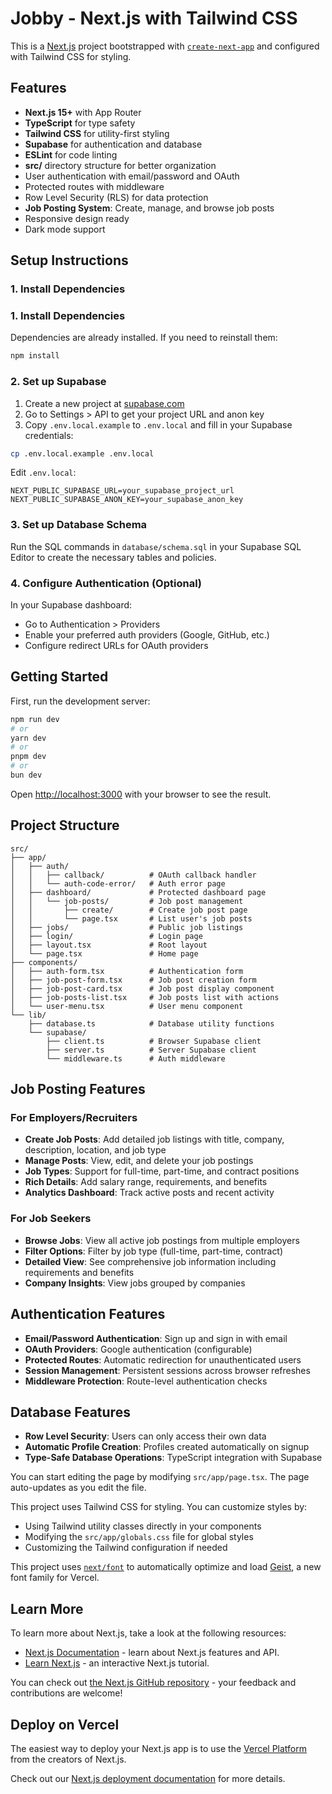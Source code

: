 # Jobby - Next.js with Tailwind CSS

This is a [Next.js](https://nextjs.org) project bootstrapped with [`create-next-app`](https://nextjs.org/docs/app/api-reference/cli/create-next-app) and configured with Tailwind CSS for styling.

## Features

- **Next.js 15+** with App Router
- **TypeScript** for type safety
- **Tailwind CSS** for utility-first styling
- **Supabase** for authentication and database
- **ESLint** for code linting
- **src/** directory structure for better organization
- User authentication with email/password and OAuth
- Protected routes with middleware
- Row Level Security (RLS) for data protection
- **Job Posting System**: Create, manage, and browse job posts
- Responsive design ready
- Dark mode support

## Setup Instructions

### 1. Install Dependencies

### 1. Install Dependencies

Dependencies are already installed. If you need to reinstall them:

```bash
npm install
```

### 2. Set up Supabase

1. Create a new project at [supabase.com](https://supabase.com)
2. Go to Settings > API to get your project URL and anon key
3. Copy `.env.local.example` to `.env.local` and fill in your Supabase credentials:

```bash
cp .env.local.example .env.local
```

Edit `.env.local`:
```env
NEXT_PUBLIC_SUPABASE_URL=your_supabase_project_url
NEXT_PUBLIC_SUPABASE_ANON_KEY=your_supabase_anon_key
```

### 3. Set up Database Schema

Run the SQL commands in `database/schema.sql` in your Supabase SQL Editor to create the necessary tables and policies.

### 4. Configure Authentication (Optional)

In your Supabase dashboard:
- Go to Authentication > Providers
- Enable your preferred auth providers (Google, GitHub, etc.)
- Configure redirect URLs for OAuth providers

## Getting Started

First, run the development server:

```bash
npm run dev
# or
yarn dev
# or
pnpm dev
# or
bun dev
```

Open [http://localhost:3000](http://localhost:3000) with your browser to see the result.

## Project Structure

```
src/
├── app/
│   ├── auth/
│   │   ├── callback/          # OAuth callback handler
│   │   └── auth-code-error/   # Auth error page
│   ├── dashboard/             # Protected dashboard page
│   │   └── job-posts/         # Job post management
│   │       ├── create/        # Create job post page
│   │       └── page.tsx       # List user's job posts
│   ├── jobs/                  # Public job listings
│   ├── login/                 # Login page
│   ├── layout.tsx             # Root layout
│   └── page.tsx               # Home page
├── components/
│   ├── auth-form.tsx          # Authentication form
│   ├── job-post-form.tsx      # Job post creation form
│   ├── job-post-card.tsx      # Job post display component
│   ├── job-posts-list.tsx     # Job posts list with actions
│   └── user-menu.tsx          # User menu component
└── lib/
    ├── database.ts            # Database utility functions
    └── supabase/
        ├── client.ts          # Browser Supabase client
        ├── server.ts          # Server Supabase client
        └── middleware.ts      # Auth middleware
```

## Job Posting Features

### For Employers/Recruiters
- **Create Job Posts**: Add detailed job listings with title, company, description, location, and job type
- **Manage Posts**: View, edit, and delete your job postings
- **Job Types**: Support for full-time, part-time, and contract positions
- **Rich Details**: Add salary range, requirements, and benefits
- **Analytics Dashboard**: Track active posts and recent activity

### For Job Seekers
- **Browse Jobs**: View all active job postings from multiple employers
- **Filter Options**: Filter by job type (full-time, part-time, contract)
- **Detailed View**: See comprehensive job information including requirements and benefits
- **Company Insights**: View jobs grouped by companies

## Authentication Features

- **Email/Password Authentication**: Sign up and sign in with email
- **OAuth Providers**: Google authentication (configurable)
- **Protected Routes**: Automatic redirection for unauthenticated users
- **Session Management**: Persistent sessions across browser refreshes
- **Middleware Protection**: Route-level authentication checks

## Database Features

- **Row Level Security**: Users can only access their own data
- **Automatic Profile Creation**: Profiles created automatically on signup
- **Type-Safe Database Operations**: TypeScript integration with Supabase

You can start editing the page by modifying `src/app/page.tsx`. The page auto-updates as you edit the file.

This project uses Tailwind CSS for styling. You can customize styles by:
- Using Tailwind utility classes directly in your components
- Modifying the `src/app/globals.css` file for global styles
- Customizing the Tailwind configuration if needed

This project uses [`next/font`](https://nextjs.org/docs/app/building-your-application/optimizing/fonts) to automatically optimize and load [Geist](https://vercel.com/font), a new font family for Vercel.

## Learn More

To learn more about Next.js, take a look at the following resources:

- [Next.js Documentation](https://nextjs.org/docs) - learn about Next.js features and API.
- [Learn Next.js](https://nextjs.org/learn) - an interactive Next.js tutorial.

You can check out [the Next.js GitHub repository](https://github.com/vercel/next.js) - your feedback and contributions are welcome!

## Deploy on Vercel

The easiest way to deploy your Next.js app is to use the [Vercel Platform](https://vercel.com/new?utm_medium=default-template&filter=next.js&utm_source=create-next-app&utm_campaign=create-next-app-readme) from the creators of Next.js.

Check out our [Next.js deployment documentation](https://nextjs.org/docs/app/building-your-application/deploying) for more details.
